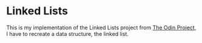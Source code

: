 # Linked Lists

This is my implementation of the Linked Lists project from [The Odin Project](https://theodinproject.com), I have to recreate a data structure, the linked list.
